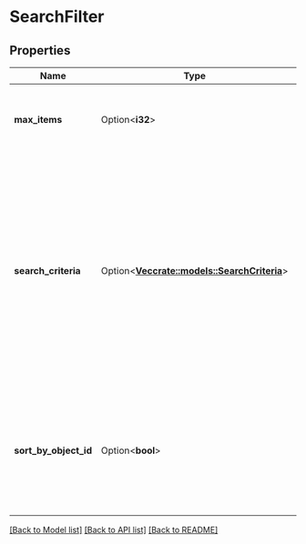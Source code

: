 # SearchFilter

## Properties

Name | Type | Description | Notes
------------ | ------------- | ------------- | -------------
**max_items** | Option<**i32**> | Limits the number of objects returned. Default 5000. | [optional]
**search_criteria** | Option<[**Vec<crate::models::SearchCriteria>**](searchCriteria.md)> | Array of search critiera used to filter objects. Searching with multiple criteria returns results that satisfy all of the criteria. Searching with no criteria returns all objects. | [optional]
**sort_by_object_id** | Option<**bool**> | If true, forces the response objects to be sorted by ID, overriding the default sort order. Default \"false\". | [optional]

[[Back to Model list]](../README.md#documentation-for-models) [[Back to API list]](../README.md#documentation-for-api-endpoints) [[Back to README]](../README.md)



